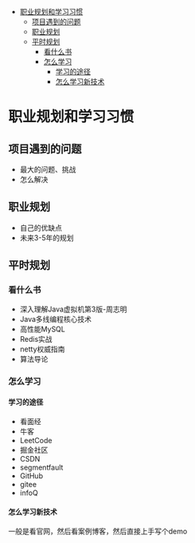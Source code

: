 
* [职业规划和学习习惯](#职业规划和学习习惯)
    * [项目遇到的问题](#项目遇到的问题)
    * [职业规划](#职业规划)
    * [平时规划](#平时规划)
        * [看什么书](#看什么书)
        * [怎么学习](#怎么学习)
            * [学习的途径](#学习的途径)
            * [怎么学习新技术](#怎么学习新技术)


# 职业规划和学习习惯
## 项目遇到的问题
- 最大的问题、挑战
- 怎么解决
## 职业规划
- 自己的优缺点
- 未来3-5年的规划
## 平时规划
### 看什么书
- 深入理解Java虚拟机第3版-周志明
- Java多线编程核心技术
- 高性能MySQL
- Redis实战
- netty权威指南
- 算法导论
### 怎么学习
#### 学习的途径
- 看面经
- 牛客
- LeetCode
- 掘金社区
- CSDN
- segmentfault
- GitHub
- gitee
- infoQ
#### 怎么学习新技术
一般是看官网，然后看案例博客，然后直接上手写个demo